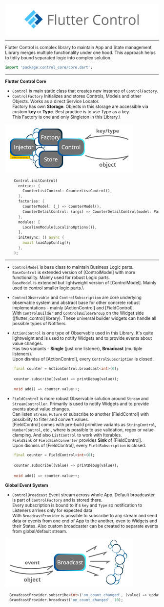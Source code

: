 ![Structure](https://raw.githubusercontent.com/RomanBase/flutter_control/master/doc/logo.png)

---

Flutter Control is complex library to maintain App and State management.\
Library merges multiple functionality under one hood. This approach helps to tidily bound separated logic into complex solution.

```dart
import 'package:control_core/core.dart';
```

---

**Flutter Control Core**
- `Control` is main static class that creates new instance of `ControlFactory`.
- `ControlFactory` Initializes and stores Controls, Models and other Objects. Works as a direct Service Locator.\
  Factory has own **Storage**. Objects in this storage are accessible via custom **key** or **Type**. Best practice is to use Type as a key.\
  This Factory is one and only Singleton in this Library.\

![Structure](https://raw.githubusercontent.com/RomanBase/flutter_control/master/doc/service_locator.png)

```dart
    Control.initControl(
      entries: {
        CounterListControl: CounterListControl(),
      },
      factories: {
        CounterModel: (_) => CounterModel(),
        CounterDetailControl: (args) => CounterDetailControl(model: Parse.getArg<CounterModel>(args)),
      },
      modules: [
        LocalinoModule(LocalinoOptions()),  
      ],
      initAsync: () async {
        await loadAppConfig();
      },
    );
```

---

- `ControlModel` is base class to maintain Business Logic parts.\
  `BaseControl` is extended version of [ControlModel] with more functionality. Mainly used for robust Logic parts.\
  `BaseModel` is extended but lightweight version of [ControlModel]. Mainly used to control smaller logic parts.\

- `ControlObservable` and `ControlSubscription` are core underlying observable system and abstract base for other concrete robust implementations - mainly [ActionControl] and [FieldControl].\
  With `ControlBuilder` and `ControlBuilderGroup` on the Widget side ([flutter_control] library). These universal builder widgets can handle all possible types of Notifiers.

- `ActionControl` is one type of Observable used in this Library. It's quite lightweight and is used to notify Widgets and to provide events about value changes.\
  Has two variants - **Single** (just one listener), **Broadcast** (multiple listeners).\
  Upon dismiss of [ActionControl], every `ControlSubscription` is closed.

```dart
    final counter = ActionControl.broadcast<int>(0);

    counter.subscribe((value) => printDebug(value));
    
    void add() => counter.value++;
```

- `FieldControl` is more robust Observable solution around `Stream` and `StreamController`. Primarily is used to notify Widgets and to provide events about value changes.\
  Can listen `Stream`, `Future` or subscribe to another [FieldControl] with possibility to filter and convert values.\
  [FieldControl] comes with pre-build primitive variants as `StringControl`, `NumberControl`, etc., where is possible to use validation, regex or value clamping. And also `ListControl` to work with Iterables.\
  `FieldSink` or `FieldSinkConverter` provides **Sink** of [FieldControl].\
  Upon dismiss of [FieldControl], every `FieldSubscription` is closed.

```dart
    final counter = FieldControl<int>(0);

    counter.subscribe((value) => printDebug(value));
    
    void add() => counter.value++;
```

**Global Event System**

- `ControlBroadcast` Event stream across whole App. Default broadcaster is part of `ControlFactory` and is stored there.\
  Every subscription is bound to it's `key` and `Type` so notification to Listeners arrives only for expected data.\
  With `BroadcastProvider` is possible to subscribe to any stream and send data or events from one end of App to the another, even to Widgets and their States.
  Also custom broadcaster can be created to separate events from global/default stream.

![Structure](https://raw.githubusercontent.com/RomanBase/flutter_control/master/doc/broadcaster.png)

```dart
  BroadcastProvider.subscribe<int>('on_count_changed', (value) => updateCount(value));
  BraodcastProvider.broadcast('on_count_changed', 10);
```